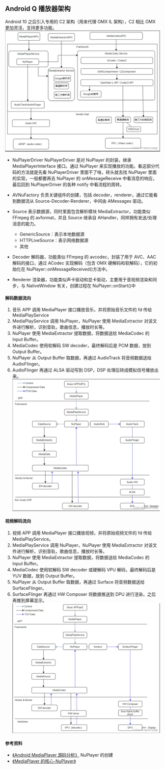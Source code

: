 ## Android Q 播放器架构

Android 10 之后引入专用的 C2 架构（用来代理 OMX IL 架构），C2 相比 OMX 更加灵活，支持更多功能。
![](./imgs/player.png)

- NuPlayerDriver
  NuPlayerDriver 是对 NuPlayer 的封装，继承 MediaPlayerInterface 接口。通过 NuPlayer 来实现播放的功能。看这部分代码的方法就是先看 NuPlayerDriver 里面干了啥，转头就去找 NuPlayer 里面的实现，一般都要再去 NuPlayer 的 onMessageReceive 中看消息的响应，最后回到 NuPlayerDriver 的各种 notify 中看流程的周转。

- AVNuFactory
  负责关键组件的创建，包括 decoder，renderer，通过它能看到数据流从 Source-Decoder-Renderer，中间由 AMessages 驱动。

- Source
  表示数据源，同时里面包含解析模块 MediaExtractor，功能类似 FFmpeg 的 avformat，并且 Source 继承自 AHandler，同样拥有发送/处理消息的能力。

  - GenericSource：表示本地数据源
  - HTTPLiveSource：表示网络数据源
  - 其他

- Decoder
  解码器，功能类似 FFmpeg 的 avcodec，封装了用于 AVC、AAC 解码的接口，通过 ACodec 实现解码（包含 OMX 硬解码和软解码），它的初始化在 NuPlayer::onMessageReceived()方法中。

- Renderer
  渲染器，功能类似声卡驱动和显卡驱动，主要用于音视频渲染和同步，与 NativeWindow 有关，创建过程在 NuPlayer::onStart()中

#### 解码数据流向

1. 音乐 APP 调用 MediaPlayer 接口播放音乐，并将原始音乐文件的 fd 传给 MediaPlayService
2. MediaPlayService 调用 NuPlayer，NuPlayer 使用 MediaExtractor 对该文件进行解析，识别音轨，歌曲信息，播放时长等。
3. NuPlayer 使用 MediaExtractor 提取数据，将数据送给 MediaCodec 的 Input Buffer。
4. MediaCodec 使用软解码 SW decoder，最终解码后是 PCM 数据，放到 Output Buffer。
5. NuPlayer 从 Output Buffer 取数据，再通过 AudioTrack 将音频数据送给 AudioFlinger。
6. AudioFlinger 再通过 ALSA 驱动写到 DSP，DSP 处理后转成模拟信号播放出来。
   ![](./imgs/audio_data_flow.png)

#### 视频解码流向

1. 视频 APP 调用 MediaPlayer 接口播放视频，并将原始视频文件的 fd 传给 MediaPlayService。
2. MediaPlayService 调用 NuPlayer，NuPlayer 使用 MediaExtractor 对该文件进行解析，识别音轨，歌曲信息，播放时长等。
3. NuPlayer 使用 MediaExtractor 提取数据，将数据送给 MediaCodec 的 Input Buffer。
4. MediaCodec 使用软解码 SW decoder 或硬解码 VPU 解码，最终解码后是 YUV 数据，放到 Output Buffer。
5. NuPlayer 从 Output Buffer 取数据，再通过 Surface 将音频数据送给 SurfaceFlinger。
6. SurfaceFlinger 再通过 HW Composer 将数据推送到 DPU 进行渲染，之后再推到屏幕显示。
   ![](./imgs/video_data_flow.png)

#### 参考资料

- [《Android MediaPlayer 源码分析》](https://blog.csdn.net/u013936727/article/details/127871783) NuPlayer 的创建
- [《MediaPlayer 的核心-NuPlayer》](https://juejin.cn/post/7187980308892319799)
